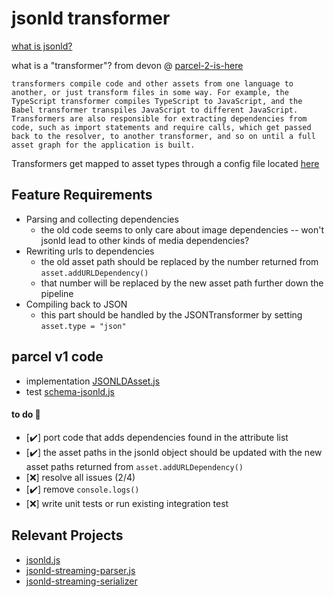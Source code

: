 # jsonld transformer

[what is jsonld?](https://json-ld.org/)

what is a "transformer"? from devon @ [parcel-2-is-here](https://medium.com/@devongovett/parcel-2-0-0-alpha-1-is-here-8b160c6e3f7e)

    transformers compile code and other assets from one language to another, or just transform files in some way. For example, the TypeScript transformer compiles TypeScript to JavaScript, and the Babel transformer transpiles JavaScript to different JavaScript. Transformers are also responsible for extracting dependencies from code, such as import statements and require calls, which get passed back to the resolver, to another transformer, and so on until a full asset graph for the application is built.

Transformers get mapped to asset types through a config file located [here](https://github.com/parcel-bundler/parcel/blob/v2/packages/configs/default/index.json)

## Feature Requirements

- Parsing and collecting dependencies 
    - the old code seems to only care about image dependencies -- won't jsonld lead to other kinds of media dependencies?
- Rewriting urls to dependencies
    - the old asset path should be replaced by the number returned from `asset.addURLDependency()`
    - that number will be replaced by the new asset path further down the pipeline
- Compiling back to JSON
    - this part should be handled by the JSONTransformer by setting `asset.type = "json"`

## parcel v1 code

- implementation [JSONLDAsset.js](https://github.com/parcel-bundler/parcel/blob/1.x/src/assets/JSONLDAsset.js)
- test [schema-jsonld.js](https://github.com/parcel-bundler/parcel/blob/v2/packages/core/integration-tests/test/schema-jsonld.js)

#### to do 📓

- [✔️] port code that adds dependencies found in the attribute list
- [✔️] the asset paths in the jsonld object should be updated with the new asset paths returned from `asset.addURLDependency()`
- [❌] resolve all issues (2/4)
- [✔️] remove `console.logs()`
- [❌] write unit tests or run existing integration test

## Relevant Projects

- [jsonld.js](https://github.com/digitalbazaar/jsonld.js)
- [jsonld-streaming-parser.js](https://github.com/rubensworks/jsonld-streaming-parser.js)
- [jsonld-streaming-serializer](https://github.com/rubensworks/jsonld-streaming-serializer.js)